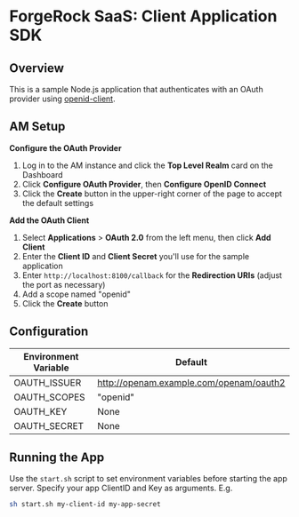 # ForgeRock SaaS: Client Application SDK

## Overview

This is a sample Node.js application that authenticates with an OAuth provider using [openid-client](https://www.npmjs.com/package/openid-client).

## AM Setup

**Configure the OAuth Provider**

1.  Log in to the AM instance and click the **Top Level Realm** card on the Dashboard
1.  Click **Configure OAuth Provider**, then **Configure OpenID Connect**
1.  Click the **Create** button in the upper-right corner of the page to accept the default settings

**Add the OAuth Client**

1.  Select **Applications** > **OAuth 2.0** from the left menu, then click **Add Client**
1.  Enter the **Client ID** and **Client Secret** you'll use for the sample application
1.  Enter `http://localhost:8100/callback` for the **Redirection URIs** (adjust the port as necessary)
1.  Add a scope named "openid"
1.  Click the **Create** button

## Configuration

| Environment Variable | Default                                 |
| -------------------- | --------------------------------------- |
| OAUTH_ISSUER         | http://openam.example.com/openam/oauth2 |
| OAUTH_SCOPES         | "openid"                                |
| OAUTH_KEY            | None                                    |
| OAUTH_SECRET         | None                                    |

## Running the App

Use the `start.sh` script to set environment variables before starting the app server. Specify your app ClientID and Key as arguments. E.g.

```bash
sh start.sh my-client-id my-app-secret
```

